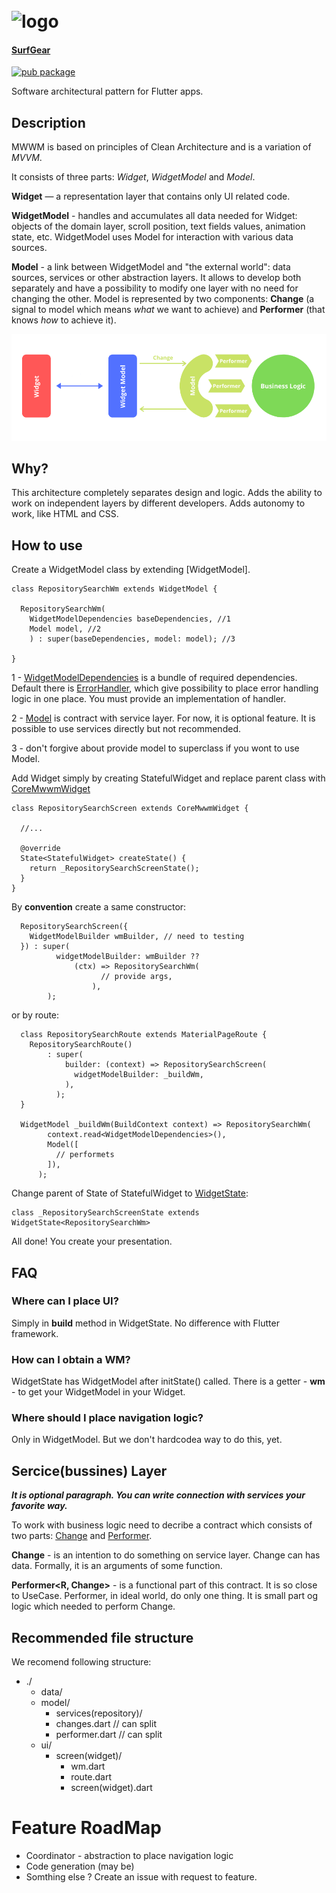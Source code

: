 <!--![logo](logo.gif)-->

# <img src="https://i.ibb.co/N719LCW/logo.png" title="logo" align="middle"/>

#### [SurfGear](https://github.com/surfstudio/SurfGear)
[![pub package](https://img.shields.io/pub/v/mwwm?label=mwwm)](https://pub.dev/packages/mwwm)

Software architectural pattern for Flutter apps.

## Description

MWWM is based on principles of Clean Architecture and is a variation of *MVVM*.

It consists of three parts: *Widget*, *WidgetModel* and *Model*.

**Widget** — a representation layer that contains only UI related code. 

**WidgetModel** - handles and accumulates all data needed for Widget:
objects of the domain layer, scroll position, text fields values, animation state, etc.
WidgetModel uses Model for interaction with various data sources.

**Model** - a link between WidgetModel and "the external world": data sources,
services or other abstraction layers. It allows to develop both separately and have
a possibility to modify one layer with no need for changing the other. Model is
represented by two components: **Change** (a signal to model which means *what* we want
to achieve) and **Performer** (that knows *how* to achieve it).

![](doc/images/mwwm.png) 

## Why?

This architecture completely separates design and logic. Adds the ability to work on independent layers by different developers. Adds autonomy to work, like HTML and CSS.

##  How to use

Create a WidgetModel class by extending [WidgetModel].
```
class RepositorySearchWm extends WidgetModel {

  RepositorySearchWm(
    WidgetModelDependencies baseDependencies, //1
    Model model, //2
    ) : super(baseDependencies, model: model); //3

}
``` 
1 - [WidgetModelDependencies](./lib/src/dependencies/wm_dependencies.dart) is a bundle of required dependencies. Default there is [ErrorHandler](./lib/src/error/error_handler.dart), which 
give possibility to place error handling logic in one place. You must provide an implementation of handler.

2 - [Model](./lib/src/model/model.dart) is contract with service layer. For now, it is optional feature. It is possible to use services directly but 
not recommended.

3 - don't forgive about provide model to superclass if you wont to use Model.

Add Widget simply by creating StatefulWidget and replace parent class with [CoreMwwmWidget](./lib/src/widget_state.dart)

```
class RepositorySearchScreen extends CoreMwwmWidget {

  //...

  @override
  State<StatefulWidget> createState() {
    return _RepositorySearchScreenState();
  }
}
```

By **convention** create a same constructor:
```
  RepositorySearchScreen({
    WidgetModelBuilder wmBuilder, // need to testing
  }) : super(
          widgetModelBuilder: wmBuilder ??
              (ctx) => RepositorySearchWm(
                    // provide args,
                  ),
        );
```
or by route:
```
  class RepositorySearchRoute extends MaterialPageRoute {
    RepositorySearchRoute()
        : super(
            builder: (context) => RepositorySearchScreen(
              widgetModelBuilder: _buildWm,
            ),
          );
  }

  WidgetModel _buildWm(BuildContext context) => RepositorySearchWm(
        context.read<WidgetModelDependencies>(),
        Model([
          // performets
        ]),
      );
```

Change parent of State of StatefulWidget to [WidgetState](./lib/src/widget_state.dart):
```
class _RepositorySearchScreenState extends WidgetState<RepositorySearchWm>
```

All done! You create your presentation.

## FAQ

### Where can I place UI?

Simply in **build** method in WidgetState. No difference with Flutter framework.

### How can I obtain a WM?

WidgetState has WidgetModel after initState() called.
There is a getter - **wm** - to get your WidgetModel in your Widget.

### Where should I place navigation logic?

Only in WidgetModel. But we don't hardcodea way to do this, yet.

## Sercice(bussines) Layer

***It is optional paragraph. You can write connection with services your favorite way.***

To work with business logic need to decribe a contract which consists of two parts: [Change](./lib/src/model/changes/changes.dart) and [Performer](./lib/src/model/performer/performer.dart).

**Change** - is an intention to do something on service layer. Change can has data. Formally, it is an arguments of some function.

**Performer<R, Change>** - is a functional part of this contract. It is so close to UseCase. Performer, in ideal world, do only one thing. It is small part og logic which needed to perform Change.

## Recommended file structure

We recomend following structure:

- ./
  - data/
  - model/
    - services(repository)/
    - changes.dart  // can split
    - performer.dart // can split
  - ui/
    - screen(widget)/
      - wm.dart
      - route.dart
      - screen(widget).dart   


# Feature RoadMap

- Coordinator - abstraction to place navigation logic
- Code generation (may be)
- Somthing else ? Create an issue with request to feature.

